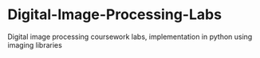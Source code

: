 # Digital-Image-Processing-Labs
Digital image processing coursework labs, implementation in python using imaging libraries
